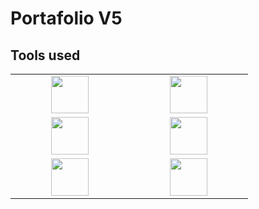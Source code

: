 # Portafolio V5

## Tools used

<table>
<tbody>
 <tr>
  <td align="center" width="20%">
   <a href='https://developer.mozilla.org/es/docs/Learn/JavaScript' target='_blank'>
        <img height=60px src="https://user-images.githubusercontent.com/63882053/226981177-e522313d-50c1-4667-b0d6-94e521bec367.png"> 
   </a>
  </td>
   <td align="center" width="20%">
    <img height=60px src="https://user-images.githubusercontent.com/63882053/226982516-ce8cb328-729b-4b15-85be-f473fd8c5d96.png"> 
  </td>
 </tr>
  <tr>
  <td align="center" width="20%">
    <img height=60px src="https://user-images.githubusercontent.com/63882053/226981902-65baf892-fbe1-41c2-a9cc-abdba5c2fe82.png"> 
  </td>
   <td align="center" width="20%">
    <img height=60px src="https://user-images.githubusercontent.com/63882053/228912875-eef675ce-9868-4f76-bb80-a3ed1662a011.png"> 
  </td>
 </tr>
   <tr>
  <td align="center" width="20%">
    <img height=60px src="https://user-images.githubusercontent.com/63882053/228914507-8d19eb19-40aa-42dc-8568-d5ce92d3ac55.png"> 
  </td>
   <td align="center" width="20%">
    <img height=60px src="https://user-images.githubusercontent.com/63882053/228914372-96264d4d-bac6-40dc-8879-4a09f0473627.png"> 
  </td>
 </tr>
</tbody>
 </table>
 
